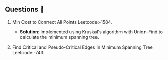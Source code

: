 ## Questions 📝

1. Min Cost to Connect All Points Leetcode:-1584.
   - **Solution**: Implemented using Kruskal's algorithm with Union-Find to calculate the minimum spanning tree.

2. Find Critical and Pseudo-Critical Edges in Minimum Spanning Tree Leetcode:-743.